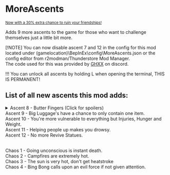 # MoreAscents
<sub>[Now with a 30% extra chance to ruin your friendships!](https://medal.tv/games/peak/clips/kyP7Mxifu7TizEtzi?invite=cr-MSxPdEosMTkwNTA5NDMy)</sub>

Adds 9 more ascents to the game for those who want to challenge themselves just a little bit more.

[!NOTE]
You can now disable ascent 7 and 12 in the config for this mod located under (gamelocation)\BepInEx\config\MoreAscents.json or the config editor from r2modman/Thunderstore Mod Manager. <br>
The code used for this was provided by [GHXX](https://github.com/GHXX) on discord.

!!! You can unlock all ascents by holding L when opening the terminal, THIS IS PERMANENT!

## List of all new ascents this mod adds:
<details>
  <summary>Ascent 8 - Butter Fingers (Click for spoilers)</summary>

  Makes you drop every item upon any fall damage, _including your backpack_
</details>
Ascent 9 - Big Luggage's have a chance to only contain one item.<br>
Ascent 10 - You're more vulnerable to everything but Injuries, Hunger and Weight.<br>
Ascent 11 - Helping people up makes you drowsy.<br>
Ascent 12 - No more Revive Statues.<br><br>

Chaos 1 - Going unconscious is instant death.<br>
Chaos 2 - Campfires are extremely hot.<br>
Chaos 3 - The sun is very hot, don't get heatstroke<br>
Chaos 4 - Bing Bong calls upon an evil force if not given attention.<br>
